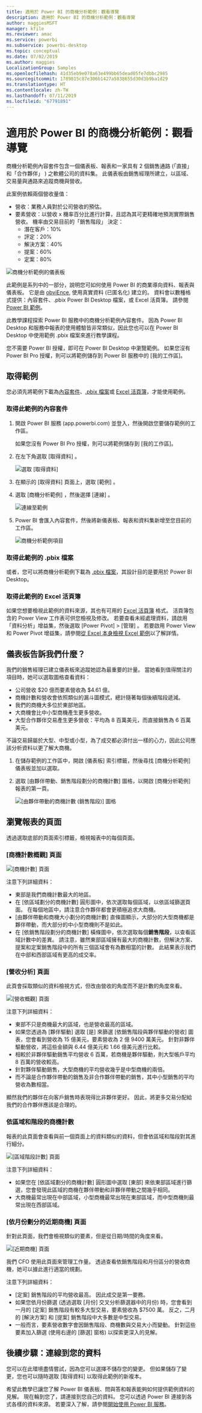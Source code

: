 ```yaml
---
title: 適用於 Power BI 的商機分析範例：觀看導覽
description: 適用於 Power BI 的商機分析範例：觀看導覽
author: maggiesMSFT
manager: kfile
ms.reviewer: amac
ms.service: powerbi
ms.subservice: powerbi-desktop
ms.topic: conceptual
ms.date: 07/02/2019
ms.author: maggies
LocalizationGroup: Samples
ms.openlocfilehash: 41d35eb9e078a63e499bb65dead05fe7dbbc2985
ms.sourcegitcommit: 1789815c87e306b1427a5838655d30d3b9ba1d29
ms.translationtype: HT
ms.contentlocale: zh-TW
ms.lasthandoff: 07/11/2019
ms.locfileid: "67791891"
---
```

# <a name="opportunity-analysis-sample-for-power-bi-take-a-tour"></a>適用於 Power BI 的商機分析範例：觀看導覽

商機分析範例內容套件包含一個儀表板、報表和一家具有 2 個銷售通路 (「直接」  和「合作夥伴」  ) 之軟體公司的資料集。 此儀表板由銷售經理所建立，以區域、交易量與通路來追蹤商機與營收。

此案例依賴兩個營收量值：

* 營收：業務人員對於公司營收的預估。
* 要素營收：以營收 x 機率百分比進行計算，且認為其可更精確地預測實際銷售營收。 機率由交易目前的「銷售階段」  決定：
  * 潛在客戶：10%  
  * 評定：20%  
  * 解決方案：40%  
  * 提案：60%  
  * 定案：80%

![商機分析範例的儀表板](media/sample-opportunity-analysis/opportunity1.png)

此範例是系列中的一部分，說明您可如何使用 Power BI 的商業導向資料、報表與儀表板。 它是由 [obviEnce](http://www.obvience.com/), 使用真實資料 (已匿名化) 建立的。 資料會以數種格式提供：內容套件、.pbix Power BI Desktop 檔案，或 Excel 活頁簿。 請參閱 [Power BI 範例](sample-datasets.md)。 

此教學課程探索 Power BI 服務中的商機分析範例內容套件。 因為 Power BI Desktop 和服務中報表的使用體驗皆非常類似，因此您也可以在 Power BI Desktop 中使用範例 .pbix 檔案來進行教學課程。 

您不需要 Power BI 授權，即可在 Power BI Desktop 中瀏覽範例。 如果您沒有 Power BI Pro 授權，則可以將範例儲存到 Power BI 服務中的 [我的工作區]。 

## <a name="get-the-sample"></a>取得範例

您必須先將範例下載為[內容套件](#get-the-content-pack-for-this-sample)、[.pbix 檔案](#get-the-pbix-file-for-this-sample)或 [Excel 活頁簿](#get-the-excel-workbook-for-this-sample)，才能使用範例。

### <a name="get-the-content-pack-for-this-sample"></a>取得此範例的內容套件

1. 開啟 Power BI 服務 (app.powerbi.com) 並登入，然後開啟您要儲存範例的工作區。 

    如果您沒有 Power BI Pro 授權，則可以將範例儲存到 [我的工作區]。

2. 在左下角選取 [取得資料]  。

    ![選取 [取得資料]](media/sample-datasets/power-bi-get-data.png)
3. 在顯示的 [取得資料]  頁面上，選取 [範例]  。

4. 選取 [商機分析範例]  ，然後選擇 [連線]  。  

   ![連線至範例](media/sample-opportunity-analysis/opportunity-connect.png)
5. Power BI 會匯入內容套件，然後將新儀表板、報表和資料集新增至您目前的工作區。

   ![商機分析範例項目](media/sample-opportunity-analysis/opportunity-entry.png)

### <a name="get-the-pbix-file-for-this-sample"></a>取得此範例的 .pbix 檔案

或者，您可以將商機分析範例下載為 [.pbix 檔案](http://download.microsoft.com/download/9/1/5/915ABCFA-7125-4D85-A7BD-05645BD95BD8/Opportunity%20Analysis%20Sample%20PBIX.pbix)，其設計目的是要用於 Power BI Desktop。

### <a name="get-the-excel-workbook-for-this-sample"></a>取得此範例的 Excel 活頁簿

如果您想要檢視此範例的資料來源，其也有可用的 [Excel 活頁簿](http://go.microsoft.com/fwlink/?LinkId=529782) 格式。 活頁簿包含的 Power View 工作表可供您檢視及修改。 若要查看未經處理資料，請啟用「資料分析」增益集，然後選取 [Power Pivot] > [管理]  。 若要啟用 Power View 和 Power Pivot 增益集，請參閱[從 Excel 本身檢視 Excel 範例](sample-datasets.md#optional-take-a-look-at-the-excel-samples-from-inside-excel-itself)以了解詳情。

## <a name="what-is-our-dashboard-telling-us"></a>儀表板告訴我們什麼？
我們的銷售經理已建立儀表板來追蹤她認為最重要的計量。 當她看到值得關注的項目時，她可以選取圖格查看資料：

- 公司營收 $20 億而要素營收為 $4.61 億。
- 商機計數和營收會依照類似的漏斗圖模式，總計隨著每個後續階段遞減。
- 我們的商機大多位於東部地區。
- 大商機會比中小型商機產生更多營收。
- 大型合作夥伴交易產生更多營收：平均為 8 百萬美元，而直接銷售為 6 百萬美元。

不論交易歸屬於大型、中型或小型，為了成交都必須付出一樣的心力，因此公司應該分析資料以更了解大商機。

1. 在儲存範例的工作區中，開啟 [儀表板]  索引標籤，然後尋找 [商機分析範例]  儀表板並加以選取。

2. 選取 [由夥伴帶動、銷售階段劃分的商機計數]  圖格，以開啟 [商機分析範例] 報表的第一頁。 

    ![[由夥伴帶動的商機計數 (銷售階段)] 圖格](media/sample-opportunity-analysis/opportunity2.png)

## <a name="explore-the-pages-in-the-report"></a>瀏覽報表的頁面

透過選取底部的頁面索引標籤，檢視報表中的每個頁面。

### <a name="opportunity-count-overview-page"></a>[商機計數概觀] 頁面
![[商機計數] 頁面](media/sample-opportunity-analysis/opportunity3.png)

注意下列詳細資料：
* 東部是我們商機計數最大的地區。  
* 在 [依區域劃分的商機計數]  圓形圖中，依次選取每個區域，以依區域篩選頁面。 在每個地區中，請注意合作夥伴都會更積極追求大商機。   
* [由夥伴帶動和商機大小劃分的商機計數]  直條圖顯示，大部分的大型商機都是夥伴帶動，而大部分的中小型商機則不是如此。
* 在 [依銷售階段劃分的商機計數]  橫條圖中，依次選取每個**銷售階段**，以查看區域計數中的差異。 請注意，雖然東部區域擁有最大的商機計數，但解決方案、提案和定案銷售階段中的所有三個區域會有為數相當的計數。 此結果表示我們在中部和西部區域有更高的成交率。

### <a name="revenue-analysis-page"></a>[營收分析] 頁面
此頁會採取類似的資料檢視方式，但改由營收的角度而不是計數的角度來看。  

![[營收概觀] 頁面](media/sample-opportunity-analysis/opportunity4.png)

注意下列詳細資料：
* 東部不只是商機最大的區域，也是營收最高的區域。  
* 如果您透過為 [夥伴驅動]  選取 [是]  來篩選 [依銷售階段與夥伴驅動的營收]  圖表，您會看到營收為 15 億美元，要素營收為 2 億 9400 萬美元。 針對非夥伴驅動營收，將這些金額與 6.44 億美元和 1.66 億美元進行比較。 
* 相較於非夥伴驅動銷售平均營收 6 百萬，若商機是夥伴驅動，則大型帳戶平均 8 百萬的營收較高。  
* 針對夥伴驅動銷售，大型商機的平均營收幾乎是中型商機的兩倍。  
* 而不論是合作夥伴帶動的銷售及非合作夥伴帶動的銷售，其中小型銷售的平均營收為數相當。   

顯然我們的夥伴在向客戶銷售時表現得比非夥伴更好。 因此，將更多交易分配給我們的合作夥伴應該是合理的。

### <a name="opportunity-count-by-region-and-stage"></a>依區域和階段的商機計數
報表的此頁面會查看與前一個頁面上的資料類似的資料，但會依區域和階段對其進行細分。 

![[區域階段計數] 頁面](media/sample-opportunity-analysis/opportunity5.png)

注意下列詳細資料：
* 如果您在 [依區域劃分的商機計數]  圓形圖中選取 [東部]  來依東部區域進行篩選，您會發現此區域的商機在夥伴帶動和非夥伴帶動之間幾乎相同。
* 大商機最常出現在中部區域，小型商機最常出現在東部區域，而中型商機則最常出現在西部區域。

### <a name="upcoming-opportunities-by-month-page"></a>[依月份劃分的近期商機] 頁面
針對此頁面，我們會檢視類似的要素，但是從日期/時間的角度來看。 
 
![[近期商機] 頁面](media/sample-opportunity-analysis/opportunity6.png)

我們 CFO 使用此頁面來管理工作量。 透過查看依銷售階段和月份區分的營收商機，她可以據此進行適當的規劃。

注意下列詳細資料：
* [定案] 銷售階段的平均營收最高。 因此成交是第一要務。
* 如果您依月份篩選 (透過選取 [月份]  交叉分析篩選器中的月份) 時，您會看到一月的 [定案] 銷售階段有較多大型交易，要素營收為 $7500 萬。 反之，二月的 [解決方案] 和 [提案] 銷售階段中大多數是中型交易。
* 一般而言，要素營收數字會因銷售階段、商機數與交易大小而變動。 針對這些要素加入篩選 (使用右邊的 [篩選]  窗格) 以探索更深入的見解。

## <a name="next-steps-connect-to-your-data"></a>後續步驟：連線到您的資料
您可以在此環境盡情嘗試，因為您可以選擇不儲存您的變更。 但如果儲存了變更，您也可以隨時選取 [取得資料]  以取得此範例的新複本。

希望此教學已讓您了解 Power BI 儀表板、問與答和報表能夠如何提供範例資料的見解。 現在輪到您了，請連接到您自己的資料。 您可以透過 Power BI 連接到各式各樣的資料來源。 若要深入了解，請參閱[開始使用 Power BI 服務](service-get-started.md)。

